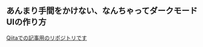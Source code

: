 ## あんまり手間をかけない、なんちゃってダークモードUIの作り方

[Qiitaでの記事用のリポジトリです](https://qiita.com/xrxoxcxox/items/c4c6d6f2429dd6959727)
